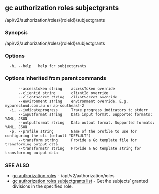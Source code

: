 ## gc authorization roles subjectgrants

/api/v2/authorization/roles/{roleId}/subjectgrants

### Synopsis

/api/v2/authorization/roles/{roleId}/subjectgrants

### Options

```
  -h, --help   help for subjectgrants
```

### Options inherited from parent commands

```
      --accesstoken string    accessToken override
      --clientid string       clientId override
      --clientsecret string   clientSecret override
      --environment string    environment override. E.g. mypurecloud.com.au or ap-southeast-2
  -i, --indicateprogress      Trace progress indicators to stderr
      --inputformat string    Data input format. Supported formats: YAML, JSON
      --outputformat string   Data output format. Supported formats: YAML, JSON
  -p, --profile string        Name of the profile to use for configuring the cli (default "DEFAULT")
      --transform string      Provide a Go template file for transforming output data
      --transformstr string   Provide a Go template string for transforming output data
```

### SEE ALSO

* [gc authorization roles](gc_authorization_roles.html)	 - /api/v2/authorization/roles
* [gc authorization roles subjectgrants list](gc_authorization_roles_subjectgrants_list.html)	 - Get the subjects` granted divisions in the specified role.


